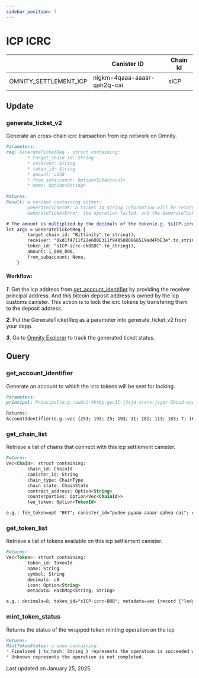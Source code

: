 ```yaml
---
sidebar_position: 7
---
```


# ICP ICRC

|  | Canister ID | Chain Id |
| --- | --- | --- |
| OMNITY_SETTLEMENT_ICP | nlgkm-4qaaa-aaaar-qah2q-cai | sICP |

## Update
### generate_ticket_v2
Generate an cross-chain icrc transaction from icp network on Omnity.
```md title="generate_ticket_v2(args: GenerateTicketReq) -> Result<GenerateTicketOk, GenerateTicketError>"
Parameters:
req: GenerateTicketReq - struct containing:
		* target_chain_id: String
		* receiver: String
		* token_id: String
		* amount: u128
		* from_subaccount: Option<Subaccount>
        * memo: Option<String>
		
Returns:
Result: a variant containing either:
        GenerateTicketOk: a ticket_id String information will be returned if the operation succeeds
        GenerateTicketError: the operation failed, and the GenerateTicketError provides details about the failure
```

```md title="Rust Input Example:"
# The amount is multiplied by the decimals of the token(e.g. $sICP-icrc-ckUSDC has six decimals so the input will be 1*1_000_000).
let args = GenerateTicketReq {
		target_chain_id: "Bitfinity".to_string(),
		receiver: "0xd1f4711f22e600E311f9485080866519ad4FbE3e".to_string(),
		token_id: "sICP-icrc-ckUSDC".to_string(),
		amount: 1_000_000,
		from_subaccount: None,
	}
```

#### Workflow: 
***1***. Get the icp address from [get_account_identifier](https://docs.omnity.network/docs/Omnity-Hub/icp_icrc#get_account_identifier) by providing the receiver principal address. And this bitcoin deposit address is owned by the icp customs canister. This action is to lock the icrc tokens by transfering them to the deposit address.

***2***. Put the GenerateTicketReq as a parameter into generate_ticket_v2 from your dapp.

***3***. Go to [Omnity Explorer](https://explorer.omnity.network/) to track the generated ticket status.

## Query
### get_account_identifier
Generate an account to which the icrc tokens will be sent for locking.
```md title="get_account_identifier(principal: Principal) -> AccountIdentifier "
Parameters:
principal: Principal(e.g.:uw6ci-4ht6p-gyc3l-j3xjd-xcsrv-jvgdr-5bocd-avufe-puczq-67lkf-zae)

Returns:
AccountIdentifier(e.g.:vec {253; 193; 25; 193; 31; 182; 113; 183; 7; 165; 84; 158; 251; 253; 137; 8; 113; 6; 211; 250; 11; 182; 59; 180; 246; 167; 32; 40; 50; 170; 143; 5})
```

### get_chain_list
Retrieve a list of chains that connect with this icp settlement canister.
```md title="get_chain_list() -> Vec<Chain>"
Returns:
Vec<Chain>: struct containing:
        chain_id: ChainId
        canister_id: String
        chain_type: ChainType
        chain_state: ChainState
        contract_address: Option<String>
        counterparties: Option<Vec<ChainId>>
        fee_token: Option<TokenId>

e.g.: fee_token=opt "BFT"; canister_id="pw3ee-pyaaa-aaaar-qahva-cai"; chain_id="Bitfinity"; counterparties=opt vec {"Bitcoin"; "sICP"; "eICP"; "Bitlayer"; "Bitcoinbrc20"; "Ton"; "osmosis-1"}; chain_state=variant {Active}; chain_type=variant {ExecutionChain}; contract_address=opt "0x1Ad8cec9E5a4A441FE407785E188AbDeb4371468"
```

### get_token_list
Retrieve a list of tokens available on this icp settlement canister.
```md title="get_token_list() -> Vec<Token>"
Returns:
Vec<Token>: struct containing:
        token_id: TokenId
        name: String
        symbol: String
        decimals: u8
        icon: Option<String>
        metadata: HashMap<String, String>

e.g.: decimals=8; token_id="sICP-icrc-BOB"; metadata=vec {record {"ledger_id"; "7pail-xaaaa-aaaas-aabmq-cai"}}; icon=opt "https://raw.githubusercontent.com/octopus-network/omnity-token-imgs/refs/heads/main/BOB.png"; name="BOB"; symbol="BOB"
```

### mint_token_status
Returns the status of the wrapped token minting operation on the icp
```md title="mint_token_status(ticket_id: TicketId) -> MintTokenStatus"
Returns:
MintTokenStatus: a enum containing:
* Finalized { tx_hash: String } represents the operation is succeeded with the transaction hash on the icp.
* Unknown represents the operation is not completed.
```

Last updated on January 25, 2025